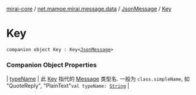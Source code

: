 [mirai-core](../../../index.md) / [net.mamoe.mirai.message.data](../../index.md) / [JsonMessage](../index.md) / [Key](./index.md)

# Key

`companion object Key : Key<`[`JsonMessage`](../index.md)`>`

### Companion Object Properties

| [typeName](type-name.md) | 此 [Key](../../-message/-key/index.md) 指代的 [Message](../../-message/index.md) 类型名. 一般为 `class.simpleName`, 如 "QuoteReply", "PlainText"`val typeName: `[`String`](https://kotlinlang.org/api/latest/jvm/stdlib/kotlin/-string/index.html) |


